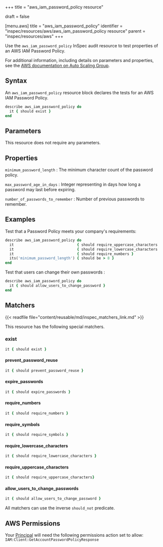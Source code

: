 +++
title = "aws_iam_password_policy resource"

draft = false


[menu.aws]
title = "aws_iam_password_policy"
identifier = "inspec/resources/aws/aws_iam_password_policy resource"
parent = "inspec/resources/aws"
+++

Use the `aws_iam_password_policy` InSpec audit resource to test properties of an AWS IAM Password Policy.

For additional information, including details on parameters and properties, see the [AWS documentation on Auto Scaling Group](https://docs.aws.amazon.com/autoscaling/ec2/userguide/AutoScalingGroup.html).

## Syntax

An `aws_iam_password_policy` resource block declares the tests for an AWS IAM Password Policy.

```ruby
describe aws_iam_password_policy do
  it { should exist }
end
```

## Parameters

This resource does not require any parameters.

## Properties

`minimum_password_length`
: The minimum character count of the password policy.

`max_password_age_in_days`
: Integer representing in days how long a password may last before expiring.

`number_of_passwords_to_remember`
: Number of previous passwords to remember.

## Examples

Test that a Password Policy meets your company's requirements:

```ruby
describe aws_iam_password_policy do
  it                             { should require_uppercase_characters }
  it                             { should require_lowercase_characters }
  it                             { should require_numbers }
  its('minimum_password_length') { should be > 8 }
end
```

Test that users can change their own passwords :

```ruby
describe aws_iam_password_policy do
  it { should allow_users_to_change_password }
end
```

## Matchers

{{< readfile file="content/reusable/md/inspec_matchers_link.md" >}}

This resource has the following special matchers.

### exist

```ruby
it { should exist }
```

#### prevent_password_reuse

```ruby
it { should prevent_password_reuse }
```

#### expire_passwords

```ruby
it { should expire_passwords }
```

#### require_numbers

```ruby
it { should require_numbers }
```

#### require_symbols

```ruby
it { should require_symbols }
```

#### require_lowercase_characters

```ruby
it { should require_lowercase_characters }
```

#### require_uppercase_characters

```ruby
it { should require_uppercase_characters}
```

#### allow_users_to_change_passwords

```ruby
it { should allow_users_to_change_password }
```

All matchers can use the inverse `should_not` predicate.

## AWS Permissions

Your [Principal](https://docs.aws.amazon.com/IAM/latest/UserGuide/intro-structure.html#intro-structure-principal) will need the following permissions action set to allow: `IAM:Client:GetAccountPasswordPolicyResponse`
